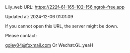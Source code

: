 Lily_web URL: https://222f-61-165-102-156.ngrok-free.app

Updated at: 2024-12-06 01:01:09

If you cannot open this URL, the server might be down.

Please contact: 

goley04@foxmail.com Or Wechat:GL_yeaH
